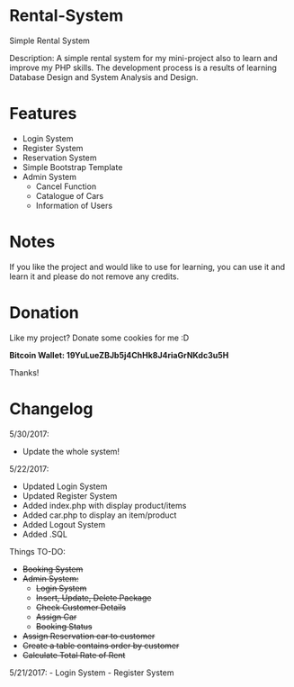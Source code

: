 # Rental-System
Simple Rental System

Description:
A simple rental system for my mini-project also to learn and improve my PHP skills.
The development process is a results of learning Database Design and System Analysis and Design.

# Features

- Login System
- Register System
- Reservation System
- Simple Bootstrap Template
- Admin System
  - Cancel Function
  - Catalogue of Cars 
  - Information of Users
  
 # Notes
 If you like the project and would like to use for learning, you can use it and learn it and please do not remove any credits. 
 
 # Donation
 Like my project? Donate some cookies for me :D
 
 **Bitcoin Wallet: 19YuLueZBJb5j4ChHk8J4riaGrNKdc3u5H**
 
 Thanks!

# Changelog
5/30/2017:
- Update the whole system!


5/22/2017:
- Updated Login System
- Updated Register System
- Added index.php with display product/items
- Added car.php to display an item/product
- Added Logout System
- Added .SQL

Things TO-DO:
<strike>
- Booking System
- Admin System:
  - Login System
  - Insert, Update, Delete Package
  - Check Customer Details
  - Assign Car
  - Booking Status
- Assign Reservation car to customer
- Create a table contains order by customer
- Calculate Total Rate of Rent
</strike>
5/21/2017: 
- Login System
- Register System

